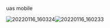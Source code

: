 uas mobile

![20220116_160324](https://user-images.githubusercontent.com/95518506/149652373-aa680c69-49ef-4a11-96ce-6ecb4df882cc.gif)![20220116_160233](https://user-images.githubusercontent.com/95518506/149652384-7e551b67-f8f1-4912-b5ab-d67be2aad3b9.gif)




